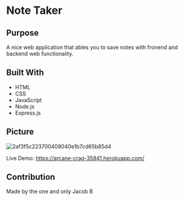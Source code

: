# Note Taker

## Purpose
A nice web application that ables you to save notes with fronend and backend web functionality.

## Built With
* HTML
* CSS
* JavaScript
* Node.js
* Express.js

## Picture
![2af3f5c223700408040e1b7cd65b85d4](https://user-images.githubusercontent.com/48842814/140390987-15e47e7b-a9c8-4529-b151-4f3a4dd437ff.png)

Live Demo:
https://arcane-crag-35841.herokuapp.com/

## Contribution
Made by the one and only Jacob B
